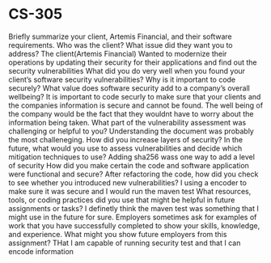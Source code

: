 # CS-305

Briefly summarize your client, Artemis Financial, and their software requirements. Who was the client? What issue did they want you to address?
  The client(Artemis Financial) Wanted to modernize their operations by updating their security for their applications and find out the security vulnerabilities 
What did you do very well when you found your client’s software security vulnerabilities? Why is it important to code securely? What value does software security add to a company’s overall wellbeing?
  It is important to code securly to make sure that your clients and the companies information is secure and cannot be found. The well being of the company would be the fact that they wouldnt have to worry about the information being taken. 
What part of the vulnerability assessment was challenging or helpful to you?
  Understanding the document was probably the most challeneging. 
How did you increase layers of security? In the future, what would you use to assess vulnerabilities and decide which mitigation techniques to use?
  Adding sha256 wass one way to add a level of security
How did you make certain the code and software application were functional and secure? After refactoring the code, how did you check to see whether you introduced new vulnerabilities?
  I using a encoder to make sure it was secure and I would run the maven test
What resources, tools, or coding practices did you use that might be helpful in future assignments or tasks?
  I definetly think the maven test was something that I might use in the future for sure.
Employers sometimes ask for examples of work that you have successfully completed to show your skills, knowledge, and experience. What might you show future employers from this assignment?
  THat I am capable of running security test and that I can encode information
